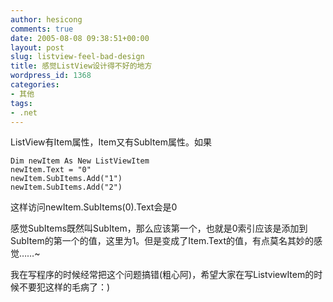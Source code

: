```yaml
---
author: hesicong
comments: true
date: 2005-08-08 09:38:51+00:00
layout: post
slug: listview-feel-bad-design
title: 感觉ListView设计得不好的地方
wordpress_id: 1368
categories:
- 其他
tags:
- .net
---
```


ListView有Item属性，Item又有SubItem属性。如果

```
Dim newItem As New ListViewItem
newItem.Text = "0"
newItem.SubItems.Add("1")
newItem.SubItems.Add("2")
```

这样访问newItem.SubItems(0).Text会是0

感觉SubItems既然叫SubItem，那么应该第一个，也就是0索引应该是添加到SubItem的第一个的值，这里为1。但是变成了Item.Text的值，有点莫名其妙的感觉……~

我在写程序的时候经常把这个问题搞错(粗心阿)，希望大家在写ListviewItem的时候不要犯这样的毛病了：)
